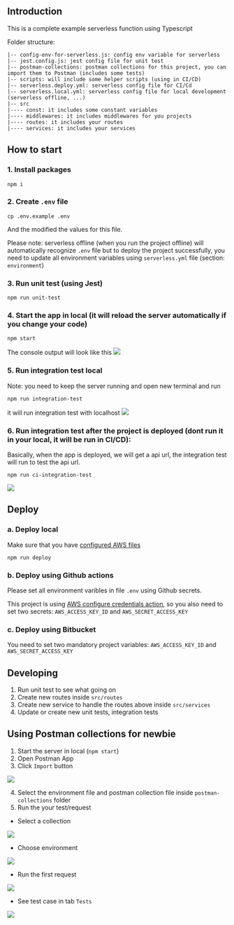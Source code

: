 ## Introduction

This is a complete example serverless function using Typescript

Folder structure:
```
|-- config-env-for-serverless.js: config env variable for serverless
|-- jest.config.js: jest config file for unit test
|-- postman-collections: postman collections for this project, you can import them to Postman (includes some tests)
|-- scripts: will include some helper scripts (using in CI/CD)
|-- serverless.deploy.yml: serverless config file for CI/Cd
|-- serverless.local.yml: serverless config file for local development (serverless offline, ...)
|-- src
|---- const: it includes some constant variables
|---- middlewares: it includes middlewares for you projects
|---- routes: it includes your routes
|---- services: it includes your services
```

## How to start

### 1. Install packages
```
npm i
```

### 2. Create `.env` file
```
cp .env.example .env
```
And the modified the values for this file.

Please note: serverless offline (when you run the project offline) will automatically recognize `.env` file
but to deploy the project successfully, you need to update all environment variables using `serverless.yml` file (section: `environment`)
### 3. Run unit test (using Jest)
```
npm run unit-test
```

### 4. Start the app in local (it will reload the server automatically if you change your code)
```
npm start
```
The console output will look like this
![](https://i.imgur.com/Pt9uVmr.png)

### 5. Run integration test local

Note: you need to keep the server running and open new terminal and run
```
npm run integration-test
```
it will run integration test with localhost
![](https://i.imgur.com/3N6Vprk.png)


### 6. Run integration test after the project is deployed (dont run it in your local, it will be run in CI/CD):
Basically, when the app is deployed, we will get a api url, the integration test will run to test the api url.
```
npm run ci-integration-test
```
![](https://i.imgur.com/B9O6TGh.png)

## Deploy
### a. Deploy local
Make sure that you have [configured AWS files](https://docs.aws.amazon.com/cli/latest/userguide/cli-configure-files.html)
```
npm run deploy
```
### b. Deploy using Github actions

Please set all environment varibles in file `.env` using Github secrets.

This project is using [AWS configure credentials action](https://github.com/aws-actions/configure-aws-credentials), so you also need to set two secrets: `AWS_ACCESS_KEY_ID` and `AWS_SECRET_ACCESS_KEY`

### c. Deploy using Bitbucket

You need to set two mandatory project variables: `AWS_ACCESS_KEY_ID` and `AWS_SECRET_ACCESS_KEY`

## Developing
1. Run unit test to see what going on
2. Create new routes inside `src/routes`
3. Create new service to handle the routes above inside `src/services`
4. Update or create new unit tests, integration tests

## Using Postman collections for newbie
1. Start the server in local (`npm start`)
2. Open Postman App
3. Click `Import` button

![](https://i.imgur.com/IoGzSeg.png)

4. Select the environment file and postman collection file inside `postman-collections` folder
5. Run the your test/request
- Select a collection

![](https://i.imgur.com/WA06rdN.png)

- Choose environment

![](https://i.imgur.com/ANNRwlh.png)

- Run the first request

![](https://i.imgur.com/QUn7z6n.png)

- See test case in tab `Tests`

![](https://i.imgur.com/Iue3AuR.png)

